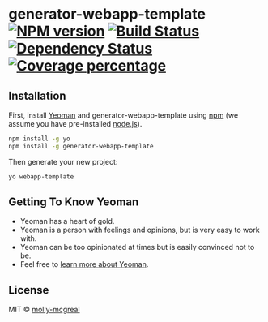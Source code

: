 # generator-webapp-template [![NPM version][npm-image]][npm-url] [![Build Status][travis-image]][travis-url] [![Dependency Status][daviddm-image]][daviddm-url] [![Coverage percentage][coveralls-image]][coveralls-url]
> 

## Installation

First, install [Yeoman](http://yeoman.io) and generator-webapp-template using [npm](https://www.npmjs.com/) (we assume you have pre-installed [node.js](https://nodejs.org/)).

```bash
npm install -g yo
npm install -g generator-webapp-template
```

Then generate your new project:

```bash
yo webapp-template
```

## Getting To Know Yeoman

 * Yeoman has a heart of gold.
 * Yeoman is a person with feelings and opinions, but is very easy to work with.
 * Yeoman can be too opinionated at times but is easily convinced not to be.
 * Feel free to [learn more about Yeoman](http://yeoman.io/).

## License

MIT © [molly-mcgreal]()


[npm-image]: https://badge.fury.io/js/generator-webapp-template.svg
[npm-url]: https://npmjs.org/package/generator-webapp-template
[travis-image]: https://travis-ci.com/molly-mcgreal/generator-webapp-template.svg?branch=master
[travis-url]: https://travis-ci.com/molly-mcgreal/generator-webapp-template
[daviddm-image]: https://david-dm.org/molly-mcgreal/generator-webapp-template.svg?theme=shields.io
[daviddm-url]: https://david-dm.org/molly-mcgreal/generator-webapp-template
[coveralls-image]: https://coveralls.io/repos/molly-mcgreal/generator-webapp-template/badge.svg
[coveralls-url]: https://coveralls.io/r/molly-mcgreal/generator-webapp-template
